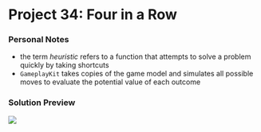 # Project 34: Four in a Row

### Personal Notes
- the term _heuristic_ refers to a function that attempts to solve a problem quickly by taking shortcuts
- `GameplayKit` takes copies of the game model and simulates all possible moves to evaluate the potential value of each outcome


### Solution Preview
<img src="https://user-images.githubusercontent.com/4438390/185694257-1af8c770-b4ae-4885-bea2-3b6ca605eaa4.png">
